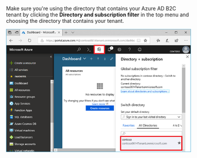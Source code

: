 Make sure you're using the directory that contains your Azure AD B2C tenant by clicking the **Directory and subscription filter** in the top menu and choosing the directory that contains your tenant. 

![Switch to your Azure AD B2C tenant](./media/active-directory-b2c-switch-b2c-tenant/switch-directories.png)